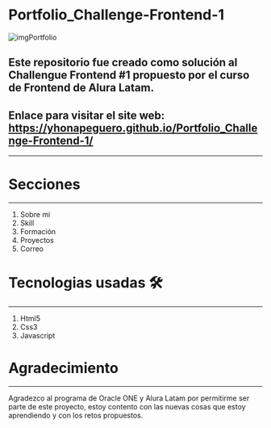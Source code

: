 # Portfolio_Challenge-Frontend-1
![imgPortfolio](https://user-images.githubusercontent.com/76560887/158038526-aa131d0f-41f5-47c3-95b6-e1d909587b8b.png)

## Este repositorio fue creado como solución al Challengue Frontend #1 propuesto por el curso de Frontend de Alura Latam.

## Enlace para visitar el site web: https://yhonapeguero.github.io/Portfolio_Challenge-Frontend-1/
***

# Secciones
***

1. Sobre mi
2. Skill
3. Formación
4. Proyectos
5. Correo

# Tecnologias usadas 🛠️
***

1. Html5
2. Css3
3. Javascript

# Agradecimiento
***

Agradezco al programa de Oracle ONE y Alura Latam por permitirme ser parte de este proyecto, estoy contento con las nuevas cosas que estoy aprendiendo y con los retos propuestos.
